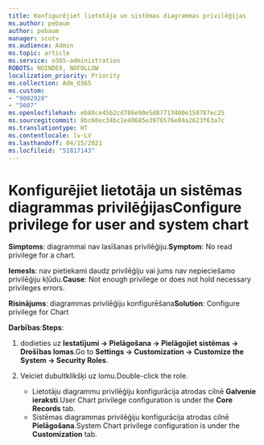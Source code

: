 ```yaml
---
title: Konfigurējiet lietotāja un sistēmas diagrammas privilēģijas
ms.author: pebaum
author: pebaum
manager: scotv
ms.audience: Admin
ms.topic: article
ms.service: o365-administration
ROBOTS: NOINDEX, NOFOLLOW
localization_priority: Priority
ms.collection: Adm_O365
ms.custom:
- "9002928"
- "5607"
ms.openlocfilehash: eb88ce45b2cd786e90e5d87713400e150787ec25
ms.sourcegitcommit: 8bc60ec34bc1e40685e3976576e04a2623f63a7c
ms.translationtype: HT
ms.contentlocale: lv-LV
ms.lasthandoff: 04/15/2021
ms.locfileid: "51817143"
---
```

# <a name="configure-privilege-for-user-and-system-chart"></a><span data-ttu-id="51bf7-102">Konfigurējiet lietotāja un sistēmas diagrammas privilēģijas</span><span class="sxs-lookup"><span data-stu-id="51bf7-102">Configure privilege for user and system chart</span></span>

<span data-ttu-id="51bf7-103">**Simptoms**: diagrammai nav lasīšanas privilēģiju.</span><span class="sxs-lookup"><span data-stu-id="51bf7-103">**Symptom**: No read privilege for a chart.</span></span>

<span data-ttu-id="51bf7-104">**Iemesls**: nav pietiekami daudz privilēģiju vai jums nav nepieciešamo privilēģiju kļūdu.</span><span class="sxs-lookup"><span data-stu-id="51bf7-104">**Cause**: Not enough privilege or does not hold necessary privileges errors.</span></span>

<span data-ttu-id="51bf7-105">**Risinājums**: diagrammas privilēģiju konfigurēšana</span><span class="sxs-lookup"><span data-stu-id="51bf7-105">**Solution**: Configure privilege for Chart</span></span>

<span data-ttu-id="51bf7-106">**Darbības**:</span><span class="sxs-lookup"><span data-stu-id="51bf7-106">**Steps**:</span></span>

1. <span data-ttu-id="51bf7-107">dodieties uz **Iestatījumi -> Pielāgošana -> Pielāgojiet sistēmas -> Drošības lomas**.</span><span class="sxs-lookup"><span data-stu-id="51bf7-107">Go to **Settings -> Customization -> Customize the System -> Security Roles**.</span></span>

2. <span data-ttu-id="51bf7-108">Veiciet dubultklikšķi uz lomu.</span><span class="sxs-lookup"><span data-stu-id="51bf7-108">Double-click the role.</span></span>

    - <span data-ttu-id="51bf7-109">Lietotāju diagrammu privilēģiju konfigurācija atrodas cilnē **Galvenie ieraksti**.</span><span class="sxs-lookup"><span data-stu-id="51bf7-109">User Chart privilege configuration is under the **Core Records** tab.</span></span>
    - <span data-ttu-id="51bf7-110">Sistēmas diagrammas privilēģiju konfigurācija atrodas cilnē **Pielāgošana**.</span><span class="sxs-lookup"><span data-stu-id="51bf7-110">System Chart privilege configuration is under the **Customization** tab.</span></span>
